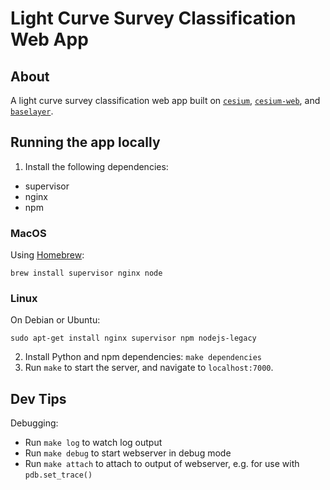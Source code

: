 # Light Curve Survey Classification Web App

## About

A light curve survey classification web app built on
[`cesium`](https://github.com/cesium-ml/cesium),
[`cesium-web`](https://github.com/cesium-ml/cesium_web), and
[`baselayer`](https://github.com/cesium-ml/baselayer).

## Running the app locally
1. Install the following dependencies:

- supervisor
- nginx
- npm

### MacOS
Using [Homebrew](http://brew.sh/):

`brew install supervisor nginx node`

### Linux
On Debian or Ubuntu:
```
sudo apt-get install nginx supervisor npm nodejs-legacy
```

2. Install Python and npm dependencies: `make dependencies`
3. Run `make` to start the server, and navigate to `localhost:7000`.

## Dev Tips
Debugging:

- Run `make log` to watch log output
- Run `make debug` to start webserver in debug mode
- Run `make attach` to attach to output of webserver, e.g. for use with `pdb.set_trace()`
